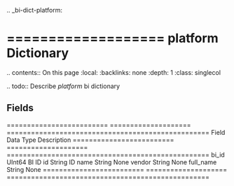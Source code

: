.. _bi-dict-platform:

===================
platform Dictionary
===================

.. contents:: On this page
    :local:
    :backlinks: none
    :depth: 1
    :class: singlecol

.. todo::
    Describe *platform* bi dictionary

Fields
------

========================= ==================== ==================================================
Field                     Data Type            Description
========================= ==================== ==================================================
bi_id                     UInt64               BI ID
id                        String               ID
name                      String               None
vendor                    String               None
full_name                 String               None
========================= ==================== ==================================================
